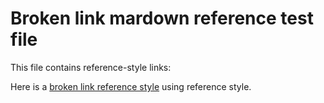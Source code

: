 # Broken link mardown reference test file

This file contains reference-style links:

Here is a [broken link reference style][broken link] using reference style.

[broken link]: http://abroken-abcdf.link/
